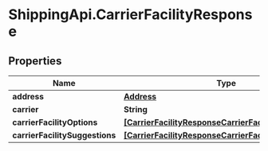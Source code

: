 # ShippingApi.CarrierFacilityResponse

## Properties

Name | Type | Description | Notes
------------ | ------------- | ------------- | -------------
**address** | [**Address**](Address.md) |  | [optional] 
**carrier** | **String** |  | [optional] 
**carrierFacilityOptions** | [**[CarrierFacilityResponseCarrierFacilityOptions]**](CarrierFacilityResponseCarrierFacilityOptions.md) |  | [optional] 
**carrierFacilitySuggestions** | [**[CarrierFacilityResponseCarrierFacilitySuggestions]**](CarrierFacilityResponseCarrierFacilitySuggestions.md) |  | [optional] 


